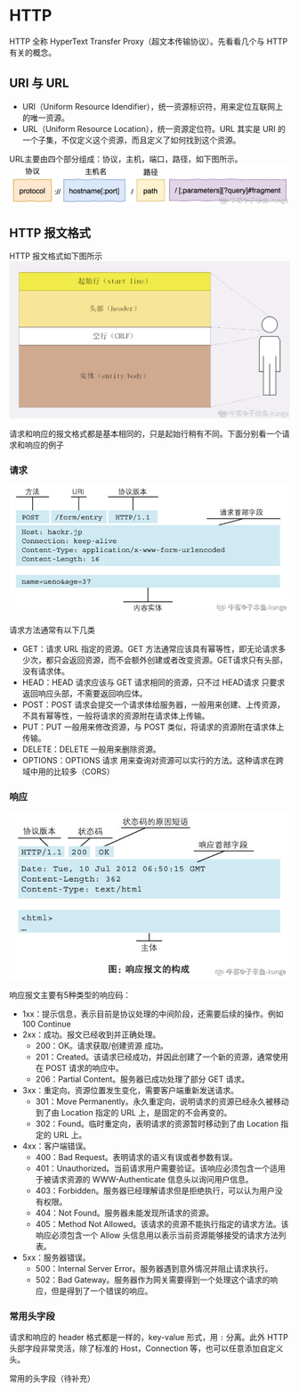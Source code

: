 # HTTP
HTTP 全称 HyperText Transfer Proxy（超文本传输协议）。先看看几个与 HTTP 有关的概念。

## URI 与 URL
* URI（Uniform Resource Idendifier），统一资源标识符，用来定位互联网上的唯一资源。
* URL（Uniform Resource Location），统一资源定位符。URL 其实是 URI 的一个子集，不仅定义这个资源，而且定义了如何找到这个资源。

URL主要由四个部分组成：协议，主机，端口，路径，如下图所示。
![url](./url.jpg)

## HTTP 报文格式
HTTP 报文格式如下图所示
![http-packet](./http-packet.jpg)

请求和响应的报文格式都是基本相同的，只是起始行稍有不同。下面分别看一个请求和响应的例子

### 请求
![http-request](./http-request.jpg)

请求方法通常有以下几类
* GET：请求 URL 指定的资源。GET 方法通常应该具有幂等性，即无论请求多少次，都只会返回资源，而不会额外创建或者改变资源。GET请求只有头部，没有请求体。
* HEAD：HEAD 请求应该与 GET 请求相同的资源，只不过 HEAD请求 只要求返回响应头部，不需要返回响应体。
* POST：POST 请求会提交一个请求体给服务器，一般用来创建、上传资源，不具有幂等性，一般将请求的资源附在请求体上传输。
* PUT：PUT 一般用来修改资源，与 POST 类似，将请求的资源附在请求体上传输。
* DELETE：DELETE 一般用来删除资源。
* OPTIONS：OPTIONS 请求 用来查询对资源可以实行的方法。这种请求在跨域中用的比较多（CORS）

### 响应
![http-response](./http-response.jpg)

响应报文主要有5种类型的响应码：
* 1xx：提示信息，表示目前是协议处理的中间阶段，还需要后续的操作。例如 100 Continue
* 2xx：成功。报文已经收到并正确处理。
    * 200：OK。请求获取/创建资源 成功。
    * 201：Created。该请求已经成功，并因此创建了一个新的资源，通常使用在 POST 请求的响应中。
    * 206：Partial Content。服务器已成功处理了部分 GET 请求。
* 3xx：重定向。资源位置发生变化，需要客户端重新发送请求。
    * 301：Move Permanently。永久重定向，说明请求的资源已经永久被移动到了由 Location 指定的 URL 上，是固定的不会再变的。
    * 302：Found。临时重定向，表明请求的资源暂时移动到了由 Location 指定的 URL 上。
* 4xx：客户端错误。
    * 400：Bad Request。表明请求的语义有误或者参数有误。
    * 401：Unauthorized。当前请求用户需要验证。该响应必须包含一个适用于被请求资源的 WWW-Authenticate 信息头以询问用户信息。
    * 403：Forbidden。服务器已经理解请求但是拒绝执行，可以认为用户没有权限。
    * 404：Not Found。服务器未能发现所请求的资源。
    * 405：Method Not Allowed。该请求的资源不能执行指定的请求方法。该响应必须包含一个 Allow 头信息用以表示当前资源能够接受的请求方法列表。
* 5xx：服务器错误。
    * 500：Internal Server Error。服务器遇到意外情况并阻止请求执行。
    * 502：Bad Gateway。服务器作为网关需要得到一个处理这个请求的响应，但是得到了一个错误的响应。

### 常用头字段
请求和响应的 header 格式都是一样的，key-value 形式，用 `:` 分离。此外 HTTP 头部字段非常灵活，除了标准的 Host，Connection 等，也可以任意添加自定义头。

常用的头字段（待补充）